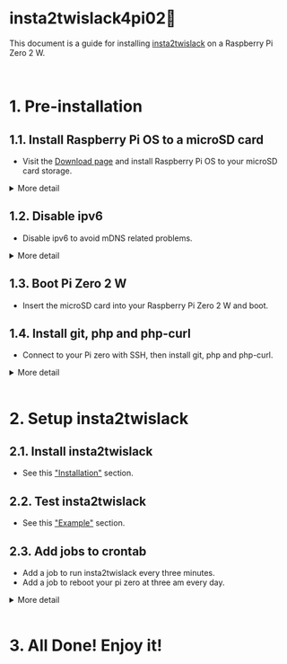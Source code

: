 # insta2twislack4pi02🐢
This document is a guide for installing [insta2twislack](https://github.com/tmatsumor/insta2twislack) on a Raspberry Pi Zero 2 W.

<br />

# 1. Pre-installation

## 1.1. Install Raspberry Pi OS to a microSD card 
- Visit the [Download page](https://www.raspberrypi.com/software/) and install Raspberry Pi OS to your microSD card storage. 

<details>
<summary>More detail</summary>

### 1.1.1. Device, OS, and Storage
- Select "Raspberry Pi Zero2 W" device and your microSD card.

![image](https://github.com/tmatsumor/insta2twislack4pi02/assets/129941863/5fe085e0-c9e0-4b5b-8de4-491f5f8f3cf7)

- Click "Raspberry Pi OS (other)", then select "Raspberry Pi OS Lite(64-bit)".

![image](https://github.com/tmatsumor/insta2twislack4pi02/assets/129941863/1831ed0f-632b-4204-b680-5e4a95e14a20)

### 1.1.2. OS customization settings

- Click Next button.
- Click EDIT SETTING button.

![image](https://github.com/tmatsumor/insta2twislack4pi02/assets/129941863/d9bf3f33-8671-4dcd-a5e0-b5fd1da24802)

- You can preconfigure the username and password, Wi-Fi settings.

![image](https://github.com/tmatsumor/insta2twislack4pi02/assets/129941863/67a8427e-9694-4711-bbd7-d845ac463ba4)

- Click "SERVICES" Tab.
- Click "Allow public-key authentication only" radio button.
- Click "RUN SSH-KEYGEN" button. 

![image](https://github.com/tmatsumor/insta2twislack4pi02/assets/129941863/441217b8-fdf2-49e8-a1e0-0d6e5b3fd7e2)

### 1.1.3. Write
- Click "SAVE" button on the OS Customisation dialog.
- Click "YES" button on the Use OS Customisation dialog.
- The writing process will begin.

![image](https://github.com/tmatsumor/insta2twislack4pi02/assets/129941863/3cff1173-aa4a-477b-afdb-047de6569f48)
</details>

## 1.2. Disable ipv6
- Disable ipv6 to avoid mDNS related problems.
<details>
<summary>More detail</summary>
  
### 1.2.1. Open cmdline.txt file
  
- Eject the microSD card from your computer.
- Insert the sd card again.
- Open cmdline.txt file.
  
![image](https://github.com/tmatsumor/insta2twislack4pi02/assets/129941863/eee3790b-dc95-497c-83b7-cf11037ee74a)

### 1.2.2. Append "ipv6.disable=1" 

- Append "ipv6.disable=1" to the end of the line with a white space separator.
- Save the file.

![image](https://github.com/tmatsumor/insta2twislack4pi02/assets/129941863/218774fd-2507-49e3-8322-4ad423fbdadb)

</details>

## 1.3. Boot Pi Zero 2 W
- Insert the microSD card into your Raspberry Pi Zero 2 W and boot.

## 1.4. Install git, php and php-curl
- Connect to your Pi zero with SSH, then install git, php and php-curl.
<details>
<summary>More detail</summary>

### 1.4.1. Connect to your Pi zero with SSH

- Open Power Shell on Windows, then Run the command below.
```
ssh _username_@raspberrypi.local
```

### 1.4.2. Install git, php and php-curl

- Run the commands below.

```
sudo apt-get update
sudo apt-get upgrade -y
sudo apt-get install -y git
sudo apt-get install -y php
sudo apt-get install -y php-curl
```
</details>

<br />

# 2. Setup insta2twislack

## 2.1. Install insta2twislack

- See this ["Installation"](https://github.com/tmatsumor/insta2twislack) section.

## 2.2. Test insta2twislack

- See this ["Example"](https://github.com/tmatsumor/insta2twislack) section.

## 2.3. Add jobs to crontab

- Add a job to run insta2twislack every three minutes.
- Add a job to reboot your pi zero at three am every day.

<details>
<summary>More detail</summary>

- Run the commands below.

```
sudo cp /etc/crontab /etc/cron.d/insta2twislack
sudo echo "*/3 * * * * root (cd /home/tmatsumor/insta2twislack && sudo php insta2twislack.php)" | sudo tee -a /etc/cron.d/insta2twislack > /dev/null
sudo echo "0 3 * * * root sudo /sbin/reboot" | sudo tee -a /etc/cron.d/insta2twislack > /dev/null
sudo service cron restart
```
</details>

<br />

# 3. All Done! Enjoy it!
